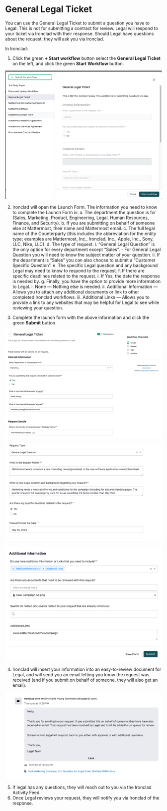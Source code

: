 # General Legal Ticket

You can use the General Legal Ticket to submit a question you have to Legal. This is not for submitting a contract for review. Legal will respond to your ticket via Ironclad with their response. Should Legal have questions about the request, they will ask you via Ironclad.

In Ironclad:

1. Click the green **+ Start workflow** button select the **General Legal Ticket** on the left, and click the green **Start Workflow** button.

![Example of submitting a general legal ticket in Ironclad](/.gitbook/assets/ironclad-general-legal-ticket-1.png "Example of submitting a general legal ticket in Ironclad")

2. Ironclad will open the Launch Form. The information you need to know to complete the Launch Form is:
    a. The department the question is for (Sales, Marketing, Product, Engineering, Legal, Human Resources, Finance, and Security).
    b. If you are submitting on behalf of someone else at Mattermost, their name and Mattermost email.
    c. The full legal name of the Counterparty (this includes the abbreviation for the entity type; examples are Mattermost, Inc., Ironclad, Inc., Apple, Inc., Sony, LLC, Nike, LLC).
    d. The type of request.
        i. “General Legal Question” is the only option for every department except “Sales”.
            - For General Legal Question you will need to know the subject matter of your question.
        ii. If the department is “Sales” you can also choose to submit a “Customer Specific Question”.
    e. The specific Legal question and any background Legal may need to know to respond to the request.
    f. If there are specific deadlines related to the request.
        i. If Yes, the date the response is needed by.
    g. Finally, you have the option to provide more information to Legal.
        i. None — Nothing else is needed.
        ii. Additional Information — Allows you to attach any additional documents or link to other completed Ironclad workflows.
        iii. Additional Links — Allows you to provide a link to any websites that may be helpful for Legal to see while reviewing your question.

3. Complete the launch form with the above information and click the green **Submit** button.

![Example of general legal ticket launch form in Ironclad](/.gitbook/assets/ironclad-general-legal-ticket-3a.png "Example of general legal ticket launch form in Ironclad")

![Example of general legal ticket launch form in Ironclad](/.gitbook/assets/ironclad-general-legal-ticket-3b.png "Example of general legal ticket launch form in Ironclad")

![Example of general legal ticket launch form in Ironclad](/.gitbook/assets/ironclad-general-legal-ticket-3c.png "Example of general legal ticket launch form in Ironclad")

4. Ironclad will insert your information into an easy-to-review document for Legal, and will send you an email letting you know the request was received (and if you submit on behalf of someone, they will also get an email).

![Example of general legal ticket document review workflow in Ironclad](/.gitbook/assets/ironclad-general-legal-ticket-4.png "Example of general legal ticket document review workflow in Ironclad")

5. If legal has any questions, they will reach out to you via the Ironclad Activity Feed.
6. Once Legal reviews your request, they will notify you via Ironclad of the response.
